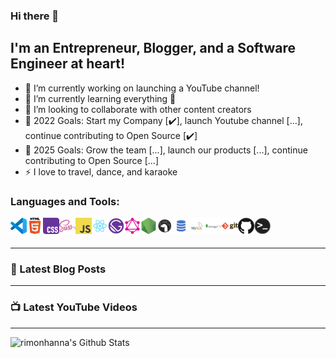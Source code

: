 ### Hi there 👋 
<!--, I'm Rimon Hanna - [website] -->

## I'm an Entrepreneur, Blogger, and a Software Engineer at heart!
<!--
- 🚀 Just launched my [blog][website] and personal [website][website]!
-->
- 🔭 I’m currently working on launching a YouTube channel!
- 🌱 I’m currently learning everything 🤣
- 👯 I’m looking to collaborate with other content creators
- 🥅 2022 Goals: Start my Company [✔️], launch Youtube channel [...], continue contributing to Open Source [✔️]
- 🥅 2025 Goals: Grow the team [...], launch our products  [...], continue contributing to Open Source [...]
- ⚡ I love to travel, dance, and karaoke
<!--
### Connect with me:

[<img align="left" alt="rimonhanna.com" width="22px" src="https://raw.githubusercontent.com/iconic/open-iconic/master/svg/globe.svg" />][website]
[<img align="left" alt="rimonhanna | YouTube" width="22px" src="https://cdn.jsdelivr.net/npm/simple-icons@v3/icons/youtube.svg" />][youtube]
[<img align="left" alt="rimonhanna | LinkedIn" width="22px" src="https://cdn.jsdelivr.net/npm/simple-icons@v3/icons/linkedin.svg" />][linkedin]

<br />
-->
### Languages and Tools:

<img align="left" alt="Visual Studio Code" width="26px" src="https://raw.githubusercontent.com/github/explore/80688e429a7d4ef2fca1e82350fe8e3517d3494d/topics/visual-studio-code/visual-studio-code.png" />
<img align="left" alt="HTML5" width="26px" src="https://raw.githubusercontent.com/github/explore/80688e429a7d4ef2fca1e82350fe8e3517d3494d/topics/html/html.png" />
<img align="left" alt="CSS3" width="26px" src="https://raw.githubusercontent.com/github/explore/80688e429a7d4ef2fca1e82350fe8e3517d3494d/topics/css/css.png" />
<img align="left" alt="Sass" width="26px" src="https://raw.githubusercontent.com/github/explore/80688e429a7d4ef2fca1e82350fe8e3517d3494d/topics/sass/sass.png" />
<img align="left" alt="JavaScript" width="26px" src="https://raw.githubusercontent.com/github/explore/80688e429a7d4ef2fca1e82350fe8e3517d3494d/topics/javascript/javascript.png" />
<img align="left" alt="React" width="26px" src="https://raw.githubusercontent.com/github/explore/80688e429a7d4ef2fca1e82350fe8e3517d3494d/topics/react/react.png" />
<img align="left" alt="Gatsby" width="26px" src="https://raw.githubusercontent.com/github/explore/e94815998e4e0713912fed477a1f346ec04c3da2/topics/gatsby/gatsby.png" />
<img align="left" alt="GraphQL" width="26px" src="https://raw.githubusercontent.com/github/explore/80688e429a7d4ef2fca1e82350fe8e3517d3494d/topics/graphql/graphql.png" />
<img align="left" alt="Node.js" width="26px" src="https://raw.githubusercontent.com/github/explore/80688e429a7d4ef2fca1e82350fe8e3517d3494d/topics/nodejs/nodejs.png" />
<img align="left" alt="Deno" width="26px" src="https://raw.githubusercontent.com/github/explore/361e2821e2dea67711cde99c9c40ed357061cf27/topics/deno/deno.png" />
<img align="left" alt="SQL" width="26px" src="https://raw.githubusercontent.com/github/explore/80688e429a7d4ef2fca1e82350fe8e3517d3494d/topics/sql/sql.png" />
<img align="left" alt="MySQL" width="26px" src="https://raw.githubusercontent.com/github/explore/80688e429a7d4ef2fca1e82350fe8e3517d3494d/topics/mysql/mysql.png" />
<img align="left" alt="MongoDB" width="26px" src="https://raw.githubusercontent.com/github/explore/80688e429a7d4ef2fca1e82350fe8e3517d3494d/topics/mongodb/mongodb.png" />
<img align="left" alt="Git" width="26px" src="https://raw.githubusercontent.com/github/explore/80688e429a7d4ef2fca1e82350fe8e3517d3494d/topics/git/git.png" />
<img align="left" alt="GitHub" width="26px" src="https://raw.githubusercontent.com/github/explore/78df643247d429f6cc873026c0622819ad797942/topics/github/github.png" />
<img align="left" alt="HTML5" width="26px" src="https://raw.githubusercontent.com/github/explore/80688e429a7d4ef2fca1e82350fe8e3517d3494d/topics/terminal/terminal.png" />

<br />
<br />

---

### 📕 Latest Blog Posts
<!-- BLOG-POST-LIST:START -->
<!-- - [Blogging with Ghost!][blogging_with_ghost] -->
<!-- - [Google Workspace Desktop App (Unofficial)][google_workspace_app] -->
<!-- - [Hosting your website for free on Google Cloud][free_hosting_google] -->
<!-- - [Migrate your playlists from Spotify to YouTube Music][from_spotify_to_youtube] -->
<!-- BLOG-POST-LIST:END -->

---

### 📺 Latest YouTube Videos
<!-- YOUTUBE:START -->

<!-- YOUTUBE:END -->

---

<img align="left" alt="rimonhanna's Github Stats" src="https://github-readme-stats.vercel.app/api?username=rimonhanna&show_icons=true&hide_border=true" />
<!--
[website]: https://rimonhanna.com/ 
[twitter]: https://twitter.com/rimon_hanna
[youtube]: https://youtube.com/rimonhanna
[linkedin]: https://linkedin.com/in/rimonhanna
[blogging_with_ghost]: https://rimonhanna.com/blogging-with-ghost/
[google_workspace_app]: https://rimonhanna.com/google-workspace-unofficial-app/
[free_hosting_google]: https://rimonhanna.com/hosting-your-website-for-free-on-google-cloud/
[from_spotify_to_youtube]: https://rimonhanna.com/migrate-playlists-from-spotify-to-youtube-music/
-->
